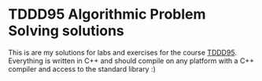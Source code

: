 # TDDD95 Algorithmic Problem Solving solutions
This is are my solutions for labs and exercises for the course [TDDD95](https://www.ida.liu.se/~TDDD95/). Everything is written in C++ and should compile on any platform with a C++ compiler and access to the standard library :)
